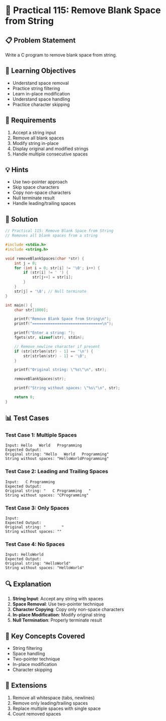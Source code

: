 # 🎯 Practical 115: Remove Blank Space from String

## 📋 Problem Statement

Write a C program to remove blank space from string.

## 🎯 Learning Objectives

- Understand space removal
- Practice string filtering
- Learn in-place modification
- Understand space handling
- Practice character skipping

## 📝 Requirements

1. Accept a string input
2. Remove all blank spaces
3. Modify string in-place
4. Display original and modified strings
5. Handle multiple consecutive spaces

## 💡 Hints

- Use two-pointer approach
- Skip space characters
- Copy non-space characters
- Null terminate result
- Handle leading/trailing spaces

## 🔧 Solution

```c
// Practical 115: Remove Blank Space from String
// Removes all blank spaces from a string

#include <stdio.h>
#include <string.h>

void removeBlankSpaces(char *str) {
    int j = 0;
    for (int i = 0; str[i] != '\0'; i++) {
        if (str[i] != ' ') {
            str[j++] = str[i];
        }
    }
    str[j] = '\0'; // Null terminate
}

int main() {
    char str[1000];

    printf("Remove Blank Space from String\n");
    printf("===============================\n");

    printf("Enter a string: ");
    fgets(str, sizeof(str), stdin);

    // Remove newline character if present
    if (str[strlen(str) - 1] == '\n') {
        str[strlen(str) - 1] = '\0';
    }

    printf("Original string: \"%s\"\n", str);

    removeBlankSpaces(str);

    printf("String without spaces: \"%s\"\n", str);

    return 0;
}
```

## 📊 Test Cases

### Test Case 1: Multiple Spaces
```
Input: Hello   World   Programming
Expected Output:
Original string: "Hello   World   Programming"
String without spaces: "HelloWorldProgramming"
```

### Test Case 2: Leading and Trailing Spaces
```
Input:   C Programming   
Expected Output:
Original string: "   C Programming   "
String without spaces: "CProgramming"
```

### Test Case 3: Only Spaces
```
Input:       
Expected Output:
Original string: "       "
String without spaces: ""
```

### Test Case 4: No Spaces
```
Input: HelloWorld
Expected Output:
Original string: "HelloWorld"
String without spaces: "HelloWorld"
```

## 🔍 Explanation

1. **String Input**: Accept any string with spaces
2. **Space Removal**: Use two-pointer technique
3. **Character Copying**: Copy only non-space characters
4. **In-place Modification**: Modify original string
5. **Null Termination**: Properly terminate result

## 🎯 Key Concepts Covered

- String filtering
- Space handling
- Two-pointer technique
- In-place modification
- Character skipping

## 🚀 Extensions

1. Remove all whitespace (tabs, newlines)
2. Remove only leading/trailing spaces
3. Replace multiple spaces with single space
4. Count removed spaces